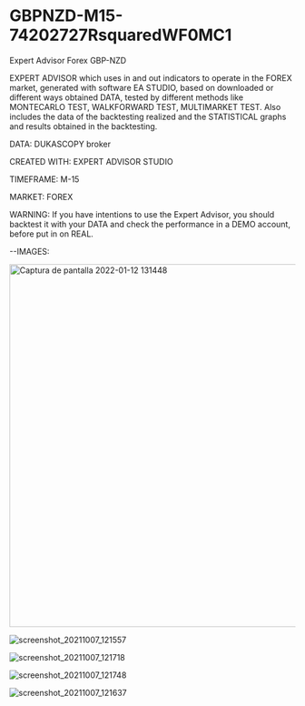 # GBPNZD-M15-74202727RsquaredWF0MC1
Expert Advisor Forex GBP-NZD

EXPERT ADVISOR which uses in and out indicators to operate in the FOREX market, generated with software EA STUDIO, based on downloaded or different ways obtained DATA, 
tested by different methods like MONTECARLO TEST, WALKFORWARD TEST, MULTIMARKET TEST.
Also includes the data of the backtesting realized and the STATISTICAL graphs and results obtained in the backtesting.

DATA: DUKASCOPY broker

CREATED WITH: EXPERT ADVISOR STUDIO

TIMEFRAME: M-15

MARKET: FOREX

WARNING: If you have intentions to use the Expert Advisor, you should backtest it with your DATA and check the performance in a DEMO account, before put in on REAL.

--IMAGES:

<img width="638" alt="Captura de pantalla 2022-01-12 131448" src="https://user-images.githubusercontent.com/71859483/149213496-5b72c809-ef71-48ff-80a9-7d03a66a0568.png">

![screenshot_20211007_121557](https://user-images.githubusercontent.com/71859483/149213508-46118e87-6192-4652-b72c-31d45a130515.jpg)

![screenshot_20211007_121718](https://user-images.githubusercontent.com/71859483/149213522-d1e24c7f-e566-4712-a762-2ca7a2ef65bb.jpg)

![screenshot_20211007_121748](https://user-images.githubusercontent.com/71859483/149213540-88c74a1b-4de6-4854-977e-201fff3f4049.jpg)

![screenshot_20211007_121637](https://user-images.githubusercontent.com/71859483/149213558-6ed7a5c3-f4ef-4feb-9e58-97926797e98d.jpg)
